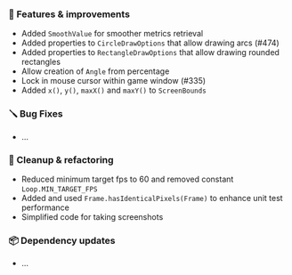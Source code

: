 ### 🚀 Features & improvements

- Added `SmoothValue` for smoother metrics retrieval
- Added properties to `CircleDrawOptions` that allow drawing arcs (#474)
- Added properties to `RectangleDrawOptions` that allow drawing rounded rectangles
- Allow creation of `Angle` from percentage
- Lock in mouse cursor within game window (#335)
- Added `x()`, `y()`, `maxX()` and `maxY()` to `ScreenBounds`

### 🪛 Bug Fixes

- ...

### 🧽 Cleanup & refactoring

- Reduced minimum target fps to 60 and removed constant `Loop.MIN_TARGET_FPS`
- Added and used `Frame.hasIdenticalPixels(Frame)` to enhance unit test performance
- Simplified code for taking screenshots

### 📦 Dependency updates

- ...